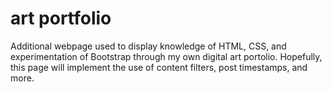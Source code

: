 # art portfolio
Additional webpage used to display knowledge of HTML, CSS, and experimentation of Bootstrap through my own digital art portolio.
Hopefully, this page will implement the use of content filters, post timestamps, and more.
